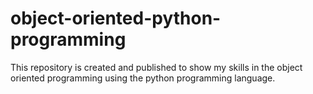 # object-oriented-python-programming

This repository is created and published to show my skills in the object oriented programming using the python programming language. 

